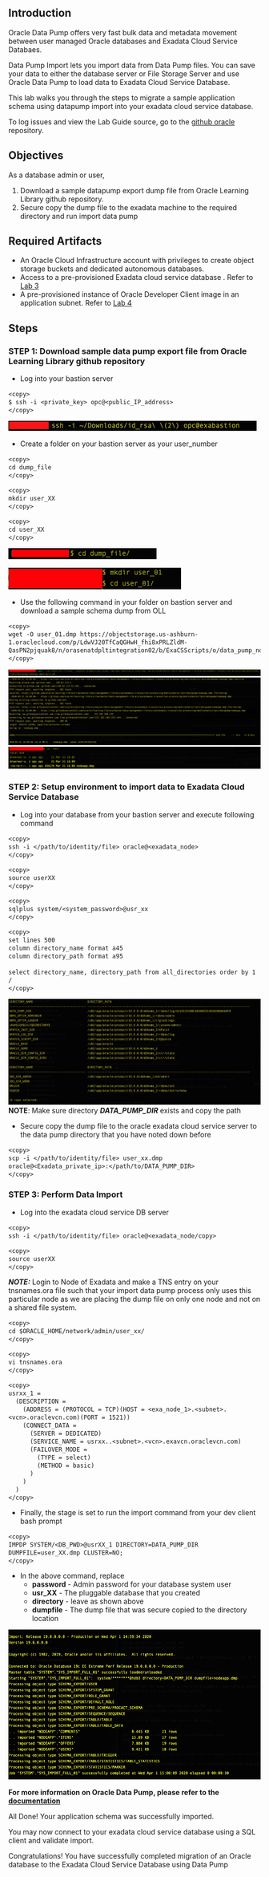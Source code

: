 ## Introduction

Oracle Data Pump offers very fast bulk data and metadata movement between user managed Oracle databases and Exadata Cloud Service Databaes.

Data Pump Import lets you import data from Data Pump files. You can save your data to either the database server or File Storage Server and use Oracle Data Pump to load data to Exadata Cloud Service Database.

This lab walks you through the steps to migrate a sample application schema using datapump import into your exadata cloud service database.

To log issues and view the Lab Guide source, go to the [github oracle](https://github.com/oracle/learning-library/issues/new) repository.

## Objectives

As a database admin or user,

1. Download a sample datapump export dump file from Oracle Learning Library github repository.
2. Secure copy the dump file to the exadata machine to the required directory and run import data pump



## Required Artifacts
- An Oracle Cloud Infrastructure account with privileges to create object storage buckets and dedicated autonomous databases.
- Access to a pre-provisioned Exadata cloud service database . Refer to [Lab 3](?lab=lab-3-provision-databases-on-exadata-cloud)
- A pre-provisioned instance of Oracle Developer Client image in an application subnet. Refer to [Lab 4](?lab=lab-4-configure-development-system-for-use)

## Steps

### STEP 1: Download sample data pump export file from Oracle Learning Library github repository

- Log into your bastion server

```
<copy>
$ ssh -i <private_key> opc@<public_IP_address>
</copy>
```

![bastion_login](./images/HOL-DataPump/bastion_login.png " ")
- Create a folder on your bastion server as your user_number 

```
<copy>
cd dump_file
</copy>
```

```
<copy>
mkdir user_XX
</copy>
```

```
<copy>
cd user_XX
</copy>
```

![cd_dump_file](./images/HOL-DataPump/cd_dump_file.png " ")

![mkdir_user_dump](./images/HOL-DataPump/mkdir_user_dump.png " ")

- Use the following command in your folder on bastion server and download a sample schema dump from OLL

```
<copy>
wget -O user_01.dmp https://objectstorage.us-ashburn-1.oraclecloud.com/p/LdwVJ20TfCaQGHwH_fhi8xPRLZldM-QasPN2pjquak8/n/orasenatdpltintegration02/b/ExaCSScripts/o/data_pump_nodeapp.dmp
</copy>
```

![wget_dump](./images/HOL-DataPump/wget_dump.png " ")
![wget_dump_details](./images/HOL-DataPump/wget_dump_details.png " ")
![dump_complete](./images/HOL-DataPump/dump_complete.png " ")

### STEP 2: Setup environment to import data to Exadata Cloud Service Database 
- Log into your database from your bastion server and execute following command

```
<copy>
ssh -i </path/to/identity/file> oracle@<exadata_node>
</copy>
```

```
<copy>
source userXX
</copy>
```

```
<copy>
sqlplus system/<system_password>@usr_xx
</copy>
```

```
<copy>
set lines 500
column directory_name format a45
column directory_path format a95

select directory_name, directory_path from all_directories order by 1
/
</copy>
```

![all_db_dir](./images/HOL-DataPump/all_db_dir.png " ")
**NOTE**: Make sure directory ***DATA_PUMP_DIR*** exists and copy the path

- Secure copy the dump file to the oracle exadata cloud service server to the data pump directory that you have noted down before

```
<copy>
scp -i </path/to/identity/file> user_xx.dmp oracle@<Exadata_private_ip>:</path/to/DATA_PUMP_DIR>
</copy>
```

### STEP 3: Perform Data Import
- Log into the exadata cloud service DB server 

```
<copy>
ssh -i </path/to/identity/file> oracle@<exadata_node/copy>
```

```
<copy>
source userXX
</copy>
```

***NOTE:*** Login to Node of Exadata and make a TNS entry on your tnsnames.ora file such that your import data pump process only uses this particular node as we are placing the dump file on only one node and not on a shared file system.

```
<copy>
cd $ORACLE_HOME/network/admin/user_xx/
</copy>
```

```
<copy>
vi tnsnames.ora
</copy>
```

```
<copy>
usrxx_1 =
  (DESCRIPTION =
    (ADDRESS = (PROTOCOL = TCP)(HOST = <exa_node_1>.<subnet>.<vcn>.oraclevcn.com)(PORT = 1521))
    (CONNECT_DATA =
      (SERVER = DEDICATED)
      (SERVICE_NAME = usrxx..<subnet>.<vcn>.exavcn.oraclevcn.com)
      (FAILOVER_MODE =
        (TYPE = select)
        (METHOD = basic)
      )
    )
  )
</copy>
```

- Finally, the stage is set to run the import command from your dev client bash prompt

```
<copy>
IMPDP SYSTEM/<DB_PWD>@usrXX_1 DIRECTORY=DATA_PUMP_DIR DUMPFILE=user_XX.dmp CLUSTER=NO; 
</copy>
```

- In the above command, replace
  * __password__ - Admin password for your database system user
  * __usr_XX__ - The pluggable database that you created 
  * __directory__ - leave as shown above
  * __dumpfile__ -  The dump file that was secure copied to the directory location

![impdp_log](./images/HOL-DataPump/impdp_log.png " ")

**For more information on Oracle Data Pump, please refer to the [documentation](https://docs.oracle.com/en/database/oracle/oracle-database/19/sutil/oracle-data-pump.html#GUID-501A9908-BCC5-434C-8853-9A6096766B5A)**

All Done! Your application schema was successfully imported. 

You may now connect to your exadata cloud service database using a SQL client and validate import.

Congratulations! You have successfully completed migration of an Oracle database to the Exadata Cloud Service Database using Data Pump